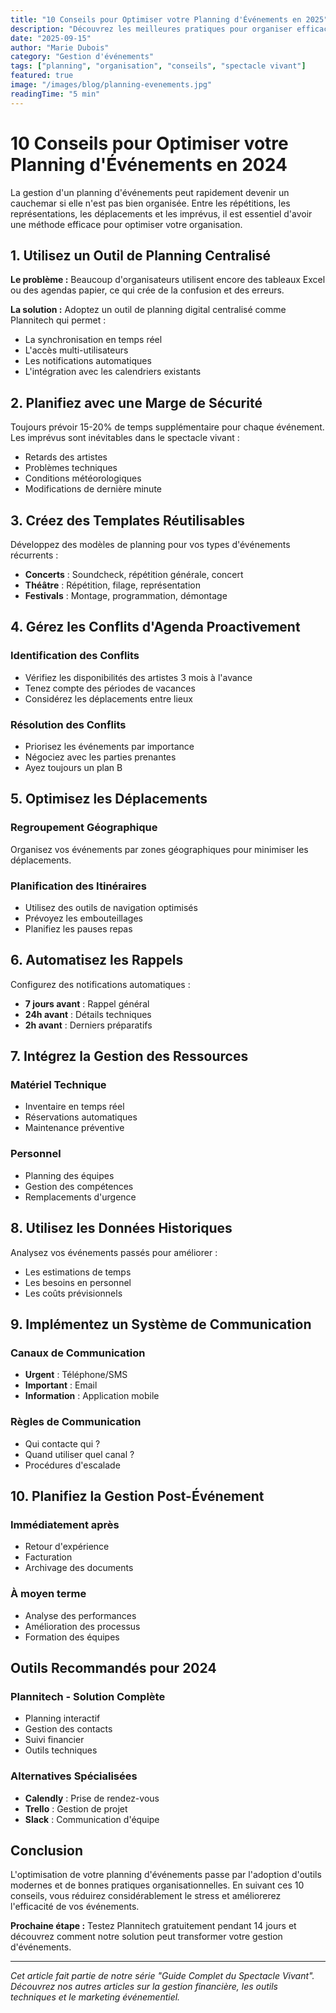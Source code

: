 ```yaml
---
title: "10 Conseils pour Optimiser votre Planning d'Événements en 2025"
description: "Découvrez les meilleures pratiques pour organiser efficacement vos spectacles et éviter les conflits d'agenda. Guide complet pour les professionnels du spectacle vivant."
date: "2025-09-15"
author: "Marie Dubois"
category: "Gestion d'événements"
tags: ["planning", "organisation", "conseils", "spectacle vivant"]
featured: true
image: "/images/blog/planning-evenements.jpg"
readingTime: "5 min"
---
```


# 10 Conseils pour Optimiser votre Planning d'Événements en 2024

La gestion d'un planning d'événements peut rapidement devenir un cauchemar si elle n'est pas bien organisée. Entre les répétitions, les représentations, les déplacements et les imprévus, il est essentiel d'avoir une méthode efficace pour optimiser votre organisation.

## 1. Utilisez un Outil de Planning Centralisé

**Le problème :** Beaucoup d'organisateurs utilisent encore des tableaux Excel ou des agendas papier, ce qui crée de la confusion et des erreurs.

**La solution :** Adoptez un outil de planning digital centralisé comme Plannitech qui permet :
- La synchronisation en temps réel
- L'accès multi-utilisateurs
- Les notifications automatiques
- L'intégration avec les calendriers existants

## 2. Planifiez avec une Marge de Sécurité

Toujours prévoir 15-20% de temps supplémentaire pour chaque événement. Les imprévus sont inévitables dans le spectacle vivant :
- Retards des artistes
- Problèmes techniques
- Conditions météorologiques
- Modifications de dernière minute

## 3. Créez des Templates Réutilisables

Développez des modèles de planning pour vos types d'événements récurrents :
- **Concerts** : Soundcheck, répétition générale, concert
- **Théâtre** : Répétition, filage, représentation
- **Festivals** : Montage, programmation, démontage

## 4. Gérez les Conflits d'Agenda Proactivement

### Identification des Conflits
- Vérifiez les disponibilités des artistes 3 mois à l'avance
- Tenez compte des périodes de vacances
- Considérez les déplacements entre lieux

### Résolution des Conflits
- Priorisez les événements par importance
- Négociez avec les parties prenantes
- Ayez toujours un plan B

## 5. Optimisez les Déplacements

### Regroupement Géographique
Organisez vos événements par zones géographiques pour minimiser les déplacements.

### Planification des Itinéraires
- Utilisez des outils de navigation optimisés
- Prévoyez les embouteillages
- Planifiez les pauses repas

## 6. Automatisez les Rappels

Configurez des notifications automatiques :
- **7 jours avant** : Rappel général
- **24h avant** : Détails techniques
- **2h avant** : Derniers préparatifs

## 7. Intégrez la Gestion des Ressources

### Matériel Technique
- Inventaire en temps réel
- Réservations automatiques
- Maintenance préventive

### Personnel
- Planning des équipes
- Gestion des compétences
- Remplacements d'urgence

## 8. Utilisez les Données Historiques

Analysez vos événements passés pour améliorer :
- Les estimations de temps
- Les besoins en personnel
- Les coûts prévisionnels

## 9. Implémentez un Système de Communication

### Canaux de Communication
- **Urgent** : Téléphone/SMS
- **Important** : Email
- **Information** : Application mobile

### Règles de Communication
- Qui contacte qui ?
- Quand utiliser quel canal ?
- Procédures d'escalade

## 10. Planifiez la Gestion Post-Événement

### Immédiatement après
- Retour d'expérience
- Facturation
- Archivage des documents

### À moyen terme
- Analyse des performances
- Amélioration des processus
- Formation des équipes

## Outils Recommandés pour 2024

### Plannitech - Solution Complète
- Planning interactif
- Gestion des contacts
- Suivi financier
- Outils techniques

### Alternatives Spécialisées
- **Calendly** : Prise de rendez-vous
- **Trello** : Gestion de projet
- **Slack** : Communication d'équipe

## Conclusion

L'optimisation de votre planning d'événements passe par l'adoption d'outils modernes et de bonnes pratiques organisationnelles. En suivant ces 10 conseils, vous réduirez considérablement le stress et améliorerez l'efficacité de vos événements.

**Prochaine étape :** Testez Plannitech gratuitement pendant 14 jours et découvrez comment notre solution peut transformer votre gestion d'événements.

---

*Cet article fait partie de notre série "Guide Complet du Spectacle Vivant". Découvrez nos autres articles sur la gestion financière, les outils techniques et le marketing événementiel.*
